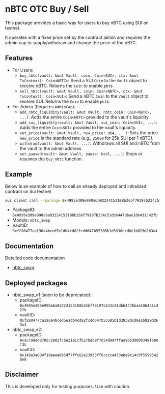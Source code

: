 # nBTC OTC Buy / Sell

This package provides a basic way for users to buy nBTC using SUI on testnet.

It operates with a fixed price set by the contract admin and requires the admin cap to supply/withdraw and change the price of the nBTC.

## Features

- For Users:
  - `buy_nbtc(vault: &mut Vault, coin: Coin<SUI>, ctx: &mut TxContext): Coin<NBTC>`: Send a SUI `Coin` to the `Vault` object to receive nBTC. Returns the `Coin` to enable `pbt`s.
  - `sell_nbtc(vault: &mut Vault, coin: Coin<NBTC>, ctx: &mut TxContext): Coin<SUI>`: Send a nBTC `Coin` to the `Vault` object to receive SUI. Returns the `Coin` to enable `pbt`s.
- For Admin (Requires `AdminCap`):
  - `add_nbtc_liquidity(vault: &mut Vault, nbtc_coin: Coin<NBTC>, ...)`: Adds the entire `Coin<NBTC>` provided to the vault's liquidity.
  - `add_sui_liquidity(vault: &mut Vault, sui_coin: Coin<SUI>, ...)`: Adds the entire `Coin<SUI>` provided to the vault's liquidity.
  - `set_price(vault: &mut Vault, new_price: u64, ...)`: Sets the price. `new_price` is the standard rate (e.g., `25000` for 25k SUI per 1 nBTC).
  - `withdraw(vault: &mut Vault, ...)`: Withdraws all SUI and nBTC from the vault to the admin address.
  - `set_paused(vault: &mut Vault, pause: bool, ...)`: Stops or resumes the `buy_nbtc` function.

## Example

Below is an example of how to call an already deployed and initialized contract on Sui testnet

```bash
sui client call --package 0x4995e309e990a6a93224153108b26bf79197b234c51db6447bbae10b431c42fb --module nbtc_swap --function buy_nbtc --args 0xf280477ca196a4bced5e1db4cd82fcdd647b55585b1d3838dcd8e1b829d263a4 0x4931a2cae0091c86776c571e1193025c19930aca30a4dc5f802011605eb34039 --gas-budget 100000000
```

- PackageID: `0x4995e309e990a6a93224153108b26bf79197b234c51db6447bbae10b431c42fb`
- Module: `nbtc_swap`
- VaultID: `0xf280477ca196a4bced5e1db4cd82fcdd647b55585b1d3838dcd8e1b829d263a4`

## Documentation

Detailed code documentation

- [nbtc_swap](docs/nbtc_swap.md)

## Deployed packages

- nbtc_swap_v1 (soon to be deprecated):
  - packageID: `0x4995e309e990a6a93224153108b26bf79197b234c51db6447bbae10b431c42fb`
  - vaultID: `0xf280477ca196a4bced5e1db4cd82fcdd647b55585b1d3838dcd8e1b829d263a4`
- nbtc_swap_v2:
  - packageID: `0xac799dd8708c2882fcbe2191cfb27bdc9f7654d997ffaa9b530009349f698f3b`
  - vaultID: `0x148a3a004f19aeea0b5df7ffc82a23935ff6cccca433e8e9c14c0f55595425e8`

## Disclaimer

This is developed only for testing purposes. Use with caution.
